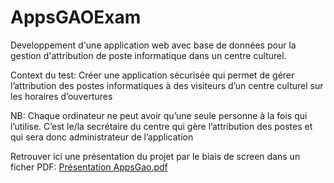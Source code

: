# AppsGAOExam
Developpement d'une application web avec base de données pour la gestion d'attribution de poste informatique dans un centre culturel.

Context du test:
Créer une application sécurisée qui permet de gérer l’attribution des postes informatiques à des
visiteurs d’un centre culturel sur les horaires d’ouvertures

NB: Chaque ordinateur ne peut avoir qu’une seule personne à la fois qui l’utilise.
C’est le/la secrétaire du centre qui gère l’attribution des postes et qui sera donc administrateur de l’application

Retrouver ici une présentation du projet par le biais de screen dans un ficher PDF:
[Présentation AppsGao.pdf](https://github.com/Jean-Laily/AppsGAOExam/files/6513563/Presentation.AppsGao.pdf)

